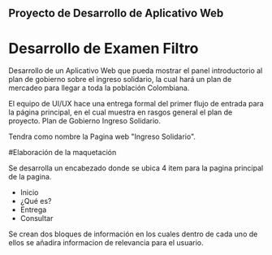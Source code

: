## Proyecto de Desarrollo de Aplicativo Web

# Desarrollo de Examen Filtro

Desarrollo de un Aplicativo Web que pueda mostrar el panel introductorio al plan de gobierno 
sobre el ingreso solidario, la cual hará un plan de mercadeo para llegar a toda la población 
Colombiana. 

El equipo de UI/UX hace una entrega formal del primer flujo de entrada para la página principal, 
en el cual muestra en rasgos general el plan de proyecto. Plan de Gobierno 
Ingreso Solidario. 

Tendra como nombre la Pagina web "Ingreso Solidario". 

#Elaboración de la maquetación 

Se desarrolla un encabezado donde se ubica 4 item para la pagina principal de la pagina. 

- Inicio
- ¿Qué es?
- Entrega
- Consultar 

Se crean dos bloques de información en los cuales dentro de cada uno de ellos se añadira informacion de relevancia para el usuario. 
